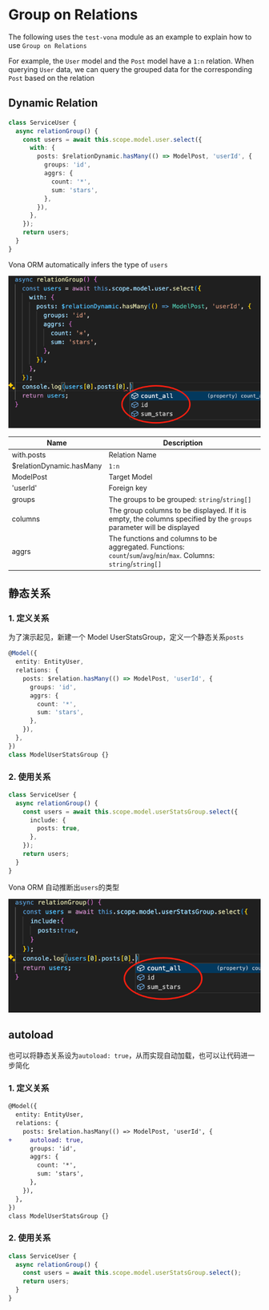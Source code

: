 # Group on Relations

The following uses the `test-vona` module as an example to explain how to use `Group on Relations`

For example, the `User` model and the `Post` model have a `1:n` relation. When querying `User` data, we can query the grouped data for the corresponding `Post` based on the relation

## Dynamic Relation

``` typescript
class ServiceUser {
  async relationGroup() {
    const users = await this.scope.model.user.select({
      with: {
        posts: $relationDynamic.hasMany(() => ModelPost, 'userId', {
          groups: 'id',
          aggrs: {
            count: '*',
            sum: 'stars',
          },
        }),
      },
    });
    return users;
  }
}  
```

Vona ORM automatically infers the type of `users`

![](../../../assets/img/orm/aggr-group/aggr-group-5.png)

|Name|Description|
|--|--|
|with.posts|Relation Name|
|$relationDynamic.hasMany|`1:n`|
|ModelPost|Target Model|
|'userId'|Foreign key|
|groups|The groups to be grouped: `string`/`string[]`|
|columns|The group columns to be displayed. If it is empty, the columns specified by the `groups` parameter will be displayed|
|aggrs|The functions and columns to be aggregated. Functions: `count`/`sum`/`avg`/`min`/`max`. Columns: `string`/`string[]` |

## 静态关系

### 1. 定义关系

为了演示起见，新建一个 Model UserStatsGroup，定义一个静态关系`posts`

``` typescript
@Model({
  entity: EntityUser,
  relations: {
    posts: $relation.hasMany(() => ModelPost, 'userId', {
      groups: 'id',
      aggrs: {
        count: '*',
        sum: 'stars',
      },
    }),
  },
})
class ModelUserStatsGroup {}
```

### 2. 使用关系

``` typescript
class ServiceUser {
  async relationGroup() {
    const users = await this.scope.model.userStatsGroup.select({
      include: {
        posts: true,
      },
    });
    return users;
  }
}
```

Vona ORM 自动推断出`users`的类型

![](../../../assets/img/orm/aggr-group/aggr-group-6.png)

## autoload

也可以将静态关系设为`autoload: true`，从而实现自动加载，也可以让代码进一步简化

### 1. 定义关系

``` diff
@Model({
  entity: EntityUser,
  relations: {
    posts: $relation.hasMany(() => ModelPost, 'userId', {
+     autoload: true,
      groups: 'id',
      aggrs: {
        count: '*',
        sum: 'stars',
      },
    }),
  },
})
class ModelUserStatsGroup {}
```

### 2. 使用关系

``` typescript
class ServiceUser {
  async relationGroup() {
    const users = await this.scope.model.userStatsGroup.select();
    return users;
  }
}
```
